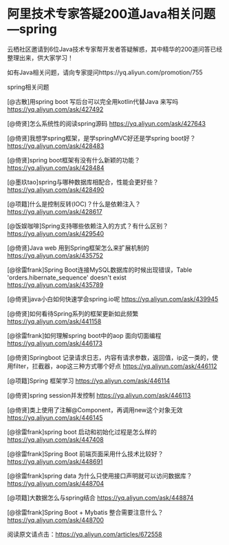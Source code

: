 # 阿里技术专家答疑200道Java相关问题—spring

云栖社区邀请到6位Java技术专家帮开发者答疑解惑，其中精华的200道问答已经整理出来，供大家学习！

如有Java相关问题，请向专家提问https://yq.aliyun.com/promotion/755

spring相关问题

[@古散]用spring boot 写后台可以完全用kotlin代替Java 来写吗
https://yq.aliyun.com/ask/427492

[@倚贤]怎么系统性的阅读spring源码
https://yq.aliyun.com/ask/427643

[@倚贤]我想学spring框架，是学springMVC好还是学spring boot好？
https://yq.aliyun.com/ask/428483

[@倚贤]spring boot框架有没有什么新颖的功能？
https://yq.aliyun.com/ask/428484

[@墨玖tao]spring与哪种数据库相配合，性能会更好些？
https://yq.aliyun.com/ask/428490

[@项籍]什么是控制反转(IOC)？什么是依赖注入？
https://yq.aliyun.com/ask/428617

[@饭娱咖啡]Spring支持哪些依赖注入的方式？有什么区别？
https://yq.aliyun.com/ask/429540

[@倚贤]Java web 用到Spring框架怎么来扩展机制的
https://yq.aliyun.com/ask/435752

[@徐雷frank]Spring Boot连接MySQL数据库的时候出现错误，Table 'orders.hibernate_sequence' doesn't exist
https://yq.aliyun.com/ask/435789

[@倚贤]java小白如何快速学会spring.io呢
https://yq.aliyun.com/ask/439945

[@倚贤]如何看待Spring系列的框架更新如此频繁
https://yq.aliyun.com/ask/441158

[@徐雷frank]如何理解spring boot中的aop 面向切面编程 
https://yq.aliyun.com/ask/446173

[@倚贤]Springboot 记录请求日志，内容有请求参数，返回值，ip这一类的，使用filter，拦截器，aop这三种方式哪个好点 
https://yq.aliyun.com/ask/446112

[@项籍]Spring 框架学习 
https://yq.aliyun.com/ask/446114

[@倚贤]spring session并发控制 
https://yq.aliyun.com/ask/446113

[@倚贤]类上使用了注解@Component，再调用new这个对象无效 
https://yq.aliyun.com/ask/446145

[@徐雷frank]spring boot 启动和初始化过程是怎么样的 
https://yq.aliyun.com/ask/447408

[@徐雷frank]Spring Boot 前端页面采用什么技术比较好？ 
https://yq.aliyun.com/ask/448691

[@徐雷frank]spring data 为什么只使用接口声明就可以访问数据库？ 
https://yq.aliyun.com/ask/448704

[@项籍]大数据怎么与spring结合 
https://yq.aliyun.com/ask/448874

[@徐雷frank]Spring Boot + Mybatis 整合需要注意什么？ 
https://yq.aliyun.com/ask/448700

阅读原文请点击：https://yq.aliyun.com/articles/672558
